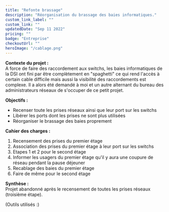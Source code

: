 ```yaml
---
title: "Refonte brassage"
description: "Réorganisation du brassage des baies informatiques."
custom_link_label: ""
custom_link: ""
updatedDate: "Sep 11 2022"
pricing: ""
badge: "Entreprise"
checkoutUrl: ""
heroImage: "/cablage.png"
---
```



<b>Contexte du projet : </b> 
</br>
A force de faire des raccordement aux switchs, les baies informatiques de la DSI ont fini par être complètement en "spaghetti" ce qui rend l'accès à certain cable difficile mais aussi la visibilité des raccordements est complexe. Il a alors été demandé à moi et un autre alternant du bureau des administrateurs réseaux de s'occuper de ce petit projet.

<b>Objectifs : </b> 
- Recenser toute les prises réseaux ainsi que leur port sur les switchs 
- Libérer les ports dont les prises ne sont plus utilisées
- Réorganiser le brassage des baies proprement

<b>Cahier des charges :</b> 
1. Recensement des prises du premier étage
2. Association des prises du premier étage à leur port sur les switchs
3. Etapes 1 et 2 pour le second étage
5. Informer les usagers du premier étage qu'il y aura une coupure de réseau pendant la pause déjeuner
6. Recablage des baies du premier étage
7. Faire de même pour le second étage

<b>Synthèse :</b>
</br>
Projet abandonné après le recensement de toutes les prises réseaux (troisième étape).

(Outils utilisés :)
